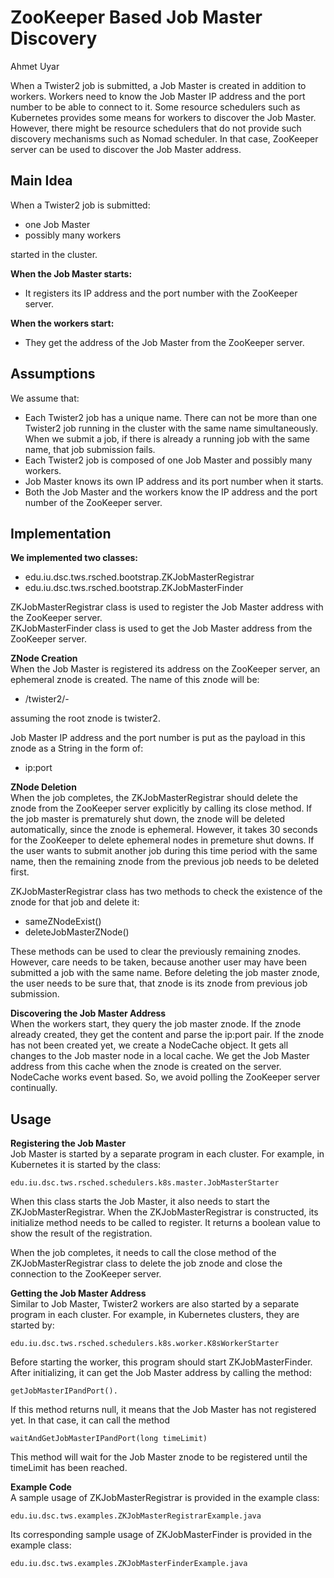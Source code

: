 # ZooKeeper Based Job Master Discovery
Ahmet Uyar

When a Twister2 job is submitted, a Job Master is created in addition to workers. 
Workers need to know the Job Master IP address and the port number to be able to connect to it. 
Some resource schedulers such as Kubernetes provides some means for workers to discover the Job Master. 
However, there might be resource schedulers that do not provide such discovery mechanisms such as Nomad scheduler.
In that case, ZooKeeper server can be used to discover the Job Master address.

## Main Idea
When a Twister2 job is submitted:
* one Job Master
* possibly many workers  

started in the cluster.

**When the Job Master starts:** 
* It registers its IP address and the port number with the ZooKeeper server.

**When the workers start:**
* They get the address of the Job Master from the ZooKeeper server. 

## Assumptions
We assume that:
* Each Twister2 job has a unique name. 
There can not be more than one Twister2 job running in the cluster with the same name simultaneously. 
When we submit a job, if there is already a running job with the same name, that job submission fails.
* Each Twister2 job is composed of one Job Master and possibly many workers.
* Job Master knows its own IP address and its port number when it starts.
* Both the Job Master and the workers know the IP address and the port number of the ZooKeeper server.

## Implementation
**We implemented two classes:**
* edu.iu.dsc.tws.rsched.bootstrap.ZKJobMasterRegistrar
* edu.iu.dsc.tws.rsched.bootstrap.ZKJobMasterFinder

ZKJobMasterRegistrar class is used to register the Job Master address with the ZooKeeper server.  
ZKJobMasterFinder class is used to get the Job Master address from the ZooKeeper server. 

**ZNode Creation**  
When the Job Master is registered its address on the ZooKeeper server, 
an ephemeral znode is created. The name of this znode will be:  
* /twister2/<job-name>-<job-master>  

assuming the root znode is twister2.

Job Master IP address and the port number is put as the payload in this znode as a String in the form of:
* ip:port 

**ZNode Deletion**  
When the job completes, the ZKJobMasterRegistrar should delete the znode from the ZooKeeper server explicitly by calling its close method. 
If the job master is prematurely shut down, the znode will be deleted automatically, since the znode is ephemeral.
However, it takes 30 seconds for the ZooKeeper to delete ephemeral nodes in premeture shut downs. 
If the user wants to submit another job during this time period with the same name, then the remaining znode 
from the previous job needs to be deleted first.

ZKJobMasterRegistrar class has two methods to check the existence of the znode for that job and delete it:
* sameZNodeExist() 
* deleteJobMasterZNode()  

These methods can be used to clear the previously remaining znodes. 
However, care needs to be taken, because another user may have been submitted a job with the same name. 
Before deleting the job master znode, the user needs to be sure that, that znode is its znode from previous job submission.  

**Discovering the Job Master Address**  
When the workers start, they query the job master znode. 
If the znode already created, they get the content and parse the ip:port pair. 
If the znode has not been created yet, we create a NodeCache object. 
It gets all changes to the Job master node in a local cache. 
We get the Job Master address from this cache when the znode is created on the server. 
NodeCache works event based. So, we avoid polling the ZooKeeper server continually.      

## Usage
**Registering the Job Master**  
Job Master is started by a separate program in each cluster.
For example, in Kubernetes it is started by the class:  

    edu.iu.dsc.tws.rsched.schedulers.k8s.master.JobMasterStarter

When this class starts the Job Master, it also needs to start the ZKJobMasterRegistrar. 
When the ZKJobMasterRegistrar is constructed, its initialize method needs to be called to register. 
It returns a boolean value to show the result of the registration. 

When the job completes, it needs to call the close method of the ZKJobMasterRegistrar class 
to delete the job znode and close the connection to the ZooKeeper server. 

**Getting the Job Master Address**  
Similar to Job Master, Twister2 workers are also started by a separate program in each cluster. 
For example, in Kubernetes clusters, they are started by:

    edu.iu.dsc.tws.rsched.schedulers.k8s.worker.K8sWorkerStarter  

Before starting the worker, this program should start ZKJobMasterFinder. 
After initializing, it can get the Job Master address by calling the method: 

    getJobMasterIPandPort().

If this method returns null, it means that the Job Master has  not registered yet. 
In that case, it can call the method 

    waitAndGetJobMasterIPandPort(long timeLimit)

This method will wait for the Job Master znode to be registered until the timeLimit has been reached. 

**Example Code**  
A sample usage of ZKJobMasterRegistrar is provided in the example class:

    edu.iu.dsc.tws.examples.ZKJobMasterRegistrarExample.java

Its corresponding sample usage of ZKJobMasterFinder is provided in the example class:

    edu.iu.dsc.tws.examples.ZKJobMasterFinderExample.java
